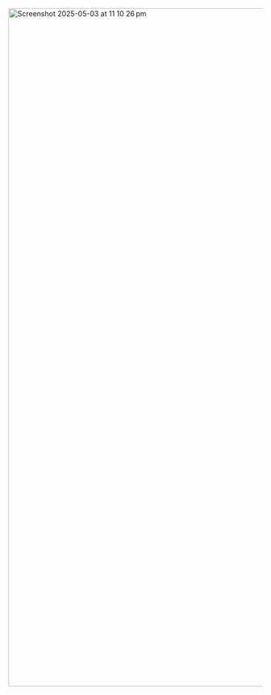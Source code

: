<img width="1341" alt="Screenshot 2025-05-03 at 11 10 26 pm" src="https://github.com/user-attachments/assets/039643db-7487-4577-a84e-4683643e522c" />
